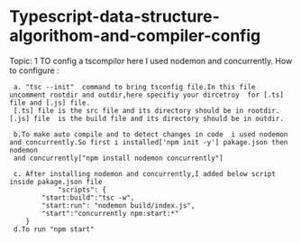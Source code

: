 # Typescript-data-structure-algorithom-and-compiler-config

Topic: 1
    TO config a tscompilor here I used nodemon and concurrently.
    How to configure :

     a. "tsc --init"  command to bring tsconfig file.In this file uncomment rootdir and outdir,here specifiy your dircetroy  for [.ts] file and [.js] file. 
     [.ts] file is the src file and its directory should be in rootdir. [.js] file  is the build file and its directory should be in outdir.

     b.To make auto compile and to detect changes in code  i used nodemon and concurrently.So first i installed['npm init -y'] pakage.json then nodemon 
     and concurrently["npm install nodemon concurrently"]

     c. After installing nodemon and concurrently,I added below script inside pakage.json file 
                "scripts": {
            "start:build":"tsc -w",
            "start:run": "nodemon build/index.js",
            "start":"concurrently npm:start:*"
        }
     d.To run "npm start"
